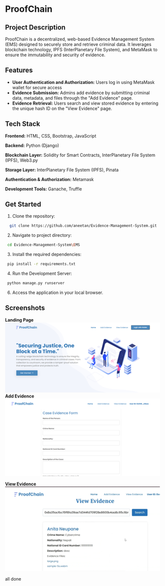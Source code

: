 # ProofChain

## Project Description

ProofChain is a decentralized, web-based Evidence Management System (EMS) designed to securely store and retrieve criminal data. It leverages blockchain technology, IPFS (InterPlanetary File System), and MetaMask to ensure the immutability and security of evidence.

## Features

- **User Authentication and Authorization:** Users log in using MetaMask wallet for secure access
- **Evidence Submission:** Admins add evidence by submitting criminal data, metadata, and files through the "Add Evidence" page.
- **Evidence Retrieval:** Users search and view stored evidence by entering the unique hash ID on the "View Evidence" page.

## Tech Stack

**Frontend:** HTML, CSS, Bootstrap, JavaScript

**Backend:** Python (Django)

**Blockchain Layer:** Solidity for Smart Contracts, InterPlanetary File System (IPFS), Web3.py

**Storage Layer:** InterPlanetary File System (IPFS), Pinata

**Authentication & Authorization:** Metamask

**Development Tools:** Ganache, Truffle

## Get Started

1. Clone the repository:

```bash
  git clone https://github.com/aneetan/Evidence-Management-System.git
```

2. Navigate to project directory:

```bash
 cd Evidence-Management-System\EMS
```

3. Install the required dependencies:

```bash
 pip install -r requirements.txt
```

4. Run the Development Server:

```bash
 python manage.py runserver
```

6. Access the application in your local browser.

## Screenshots

**Landing Page**
![App Screenshot](pictures/Screenshot%202025-01-14%20221158.png)
**Add Evidence**
![App Screenshot](pictures/s5.png)

**View Evidence**
![App Screenshot](pictures/s100.png)

all done
